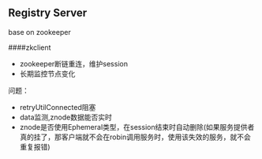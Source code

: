 Registry Server
-----
base on zookeeper

####zkclient
- zookeeper断链重连，维护session
- 长期监控节点变化

问题：
- retryUtilConnected阻塞
- data监测,znode数据能否实时
- znode是否使用Ephemeral类型，在session结束时自动删除(如果服务提供者真的挂了，那客户端就不会在robin调用服务时，使用该失效的服务，就不会重复报错)
